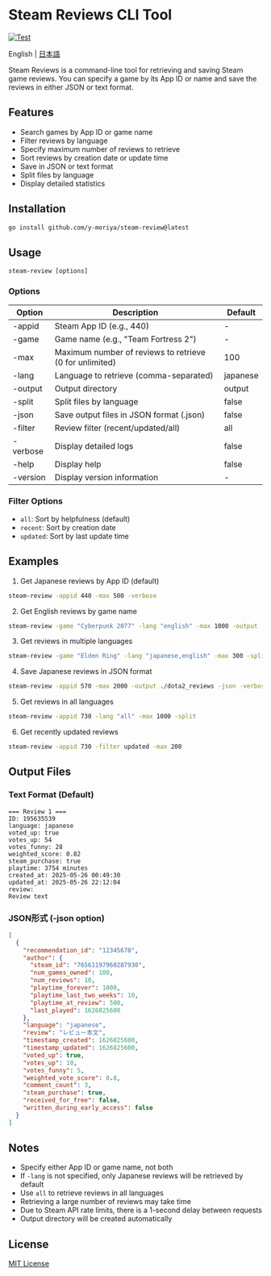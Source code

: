 # Steam Reviews CLI Tool

[![Test](https://github.com/y-moriya/steam-review/actions/workflows/test.yml/badge.svg)](https://github.com/y-moriya/steam-review/actions/workflows/test.yml)

English | [日本語](README.ja.md)

Steam Reviews is a command-line tool for retrieving and saving Steam game reviews.
You can specify a game by its App ID or name and save the reviews in either JSON or text format.

## Features

- Search games by App ID or game name
- Filter reviews by language
- Specify maximum number of reviews to retrieve
- Sort reviews by creation date or update time
- Save in JSON or text format
- Split files by language
- Display detailed statistics

## Installation

```bash
go install github.com/y-moriya/steam-review@latest
```

## Usage

```
steam-review [options]
```

### Options

| Option     | Description | Default |
|------------|-------------|---------|
| -appid     | Steam App ID (e.g., 440) | - |
| -game      | Game name (e.g., "Team Fortress 2") | - |
| -max       | Maximum number of reviews to retrieve (0 for unlimited) | 100 |
| -lang      | Language to retrieve (comma-separated) | japanese |
| -output    | Output directory | output |
| -split     | Split files by language | false |
| -json      | Save output files in JSON format (.json) | false |
| -filter    | Review filter (recent/updated/all) | all |
| -verbose   | Display detailed logs | false |
| -help      | Display help | false |
| -version   | Display version information | - |

### Filter Options

- `all`: Sort by helpfulness (default)
- `recent`: Sort by creation date
- `updated`: Sort by last update time

## Examples

1. Get Japanese reviews by App ID (default)
```bash
steam-review -appid 440 -max 500 -verbose
```

2. Get English reviews by game name
```bash
steam-review -game "Cyberpunk 2077" -lang "english" -max 1000 -output ./reviews
```

3. Get reviews in multiple languages
```bash
steam-review -game "Elden Ring" -lang "japanese,english" -max 300 -split
```

4. Save Japanese reviews in JSON format
```bash
steam-review -appid 570 -max 2000 -output ./dota2_reviews -json -verbose
```

5. Get reviews in all languages
```bash
steam-review -appid 730 -lang "all" -max 1000 -split
```

6. Get recently updated reviews
```bash
steam-review -appid 730 -filter updated -max 200
```

## Output Files

### Text Format (Default)

```
=== Review 1 ===
ID: 195635539
language: japanese
voted_up: true
votes_up: 54
votes_funny: 28
weighted_score: 0.82
steam_purchase: true
playtime: 3754 minutes
created_at: 2025-05-26 00:49:30
updated_at: 2025-05-26 22:12:04
review:
Review text
```

### JSON形式 (-json option)

```json
[
  {
    "recommendation_id": "12345678",
    "author": {
      "steam_id": "76561197960287930",
      "num_games_owned": 100,
      "num_reviews": 10,
      "playtime_forever": 1000,
      "playtime_last_two_weeks": 10,
      "playtime_at_review": 500,
      "last_played": 1626825600
    },
    "language": "japanese",
    "review": "レビュー本文",
    "timestamp_created": 1626825600,
    "timestamp_updated": 1626825600,
    "voted_up": true,
    "votes_up": 10,
    "votes_funny": 5,
    "weighted_vote_score": 0.8,
    "comment_count": 3,
    "steam_purchase": true,
    "received_for_free": false,
    "written_during_early_access": false
  }
]
```

## Notes

- Specify either App ID or game name, not both
- If `-lang` is not specified, only Japanese reviews will be retrieved by default
- Use `all` to retrieve reviews in all languages
- Retrieving a large number of reviews may take time
- Due to Steam API rate limits, there is a 1-second delay between requests
- Output directory will be created automatically

## License

[MIT License](LICENSE)
